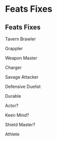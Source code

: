 # Feats Fixes

## Feats Fixes

Tavern Brawler

Grappler

Weapon Master

Charger

Savage Attacker

Defensive Duelist

Durable

Actor?

Keen Mind?

Shield Master?

Athlete

